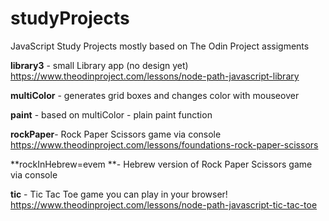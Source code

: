 # studyProjects
JavaScript Study Projects mostly based on The Odin Project assigments

**library3** -  small Library app (no design yet)
https://www.theodinproject.com/lessons/node-path-javascript-library

**multiColor** - generates grid boxes and changes color with mouseover

**paint** - based on multiColor - plain paint function

**rockPaper**- Rock Paper Scissors game via console
https://www.theodinproject.com/lessons/foundations-rock-paper-scissors

**rockInHebrew=evem **- Hebrew version of Rock Paper Scissors game via console


**tic** - Tic Tac Toe game you can play in your browser!
https://www.theodinproject.com/lessons/node-path-javascript-tic-tac-toe
